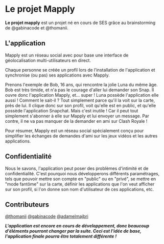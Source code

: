 # Le projet Mapply

**Le projet mapply** est un projet né en cours de SES grâce au brainstorming de @gabinacode et @thomanii.

## L'application

Mapply est un réseau social avec pour base une interface de géolocalisation multi-utilisateurs en direct.

Chaque personne se créée un profil lors de l'installation de l'application et synchronise (ou pas) ses applications avec Mapply. 

Prenons l'exemple de Bob, 16 ans, qui rencontre la jolie Luna du même âge. Bob est très timide, et n'a pas le courage d'aller lui demander son Snap. Il ouvre donc l'application Mapply, et... super ! Luna possède l'application elle aussi ! Comment le sait-il ? Tout simplement parce qu'il la voit sur la carte, près de lui. Il clique donc sur son profil, voit qu'elle est en public, et qu'elle possède l'application Snapchat. Mais c'est inutile ! Car il peut tout simplement s'abonner à elle sur Mapply et lui envoyer un message. Par contre, il ne va pas manquer de la demander en ami sur Clash Royale !

Pour résumer, Mapply est un réseau social spécialement conçu pour simplifier les échanges de demandes d'ami sur les jeux vidéos et les autres applications.

## Confidentialité

Nous le savons, l'application peut poser des problèmes d'intimité et de confidentialité. C'est pourquoi nous développerons différents paramétrages, tels que pouvoir mettre son compte en "public" ou en "privé", se mettre en "mode fantôme" sur la carte, définir les applications que l'on veut afficher sur son profil, si l'on donne son nom d'utilisateur de ces applications, etc.

## Contributeurs

[@thomanii](https://github.com/thomanii) 
[@gabinacode](https://github.com/gabinacode)
[@adamelmajbri](https://github.com/adamelmajbri)


_**L'application est encore en cours de développement, donc beaucoup d'éléments pourront changer par la suite. Ceci est l'idée de base, l'application finale pourra être totalement différente !**_
